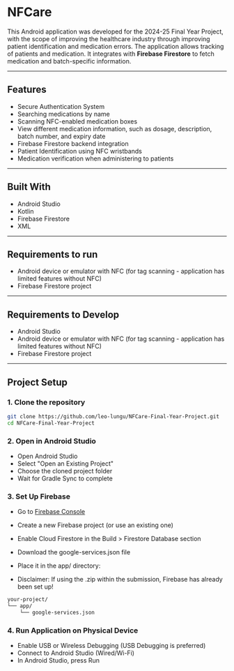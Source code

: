 # NFCare

This Android application was developed for the 2024-25 Final Year Project, with the scope of improving the healthcare industry through improving patient identification and medication errors. The application allows tracking of patients and medication. It integrates with **Firebase Firestore** to fetch medication and batch-specific information.

---

## Features

- Secure Authentication System
- Searching medications by name
- Scanning NFC-enabled medication boxes
- View different medication information, such as dosage, description, batch number, and expiry date
- Firebase Firestore backend integration
- Patient Identification using NFC wristbands
- Medication verification when administering to patients

---

## Built With
- Android Studio
- Kotlin
- Firebase Firestore
- XML

---

## Requirements to run

- Android device or emulator with NFC (for tag scanning - application has limited features without NFC)
- Firebase Firestore project 

--- 

## Requirements to Develop

- Android Studio
- Android device or emulator with NFC (for tag scanning - application has limited features without NFC)
- Firebase Firestore project 

---

## Project Setup

### 1. **Clone the repository**
```bash
git clone https://github.com/leo-lungu/NFCare-Final-Year-Project.git
cd NFCare-Final-Year-Project
```

### 2. **Open in Android Studio**
- Open Android Studio
- Select "Open an Existing Project"
- Choose the cloned project folder
- Wait for Gradle Sync to complete

### 3. **Set Up Firebase**
- Go to [Firebase Console](https://console.firebase.google.com/)
- Create a new Firebase project (or use an existing one)
- Enable Cloud Firestore in the Build > Firestore Database section
- Download the google-services.json file
- Place it in the app/ directory:

- Disclaimer: If using the .zip within the submission, Firebase has already been set up!


```bash
your-project/
└── app/
    └── google-services.json
```


### 4. **Run Application on Physical Device**
- Enable USB or Wireless Debugging (USB Debugging is preferred)
- Connect to Android Studio (Wired/Wi-Fi)
- In Android Studio, press Run 

